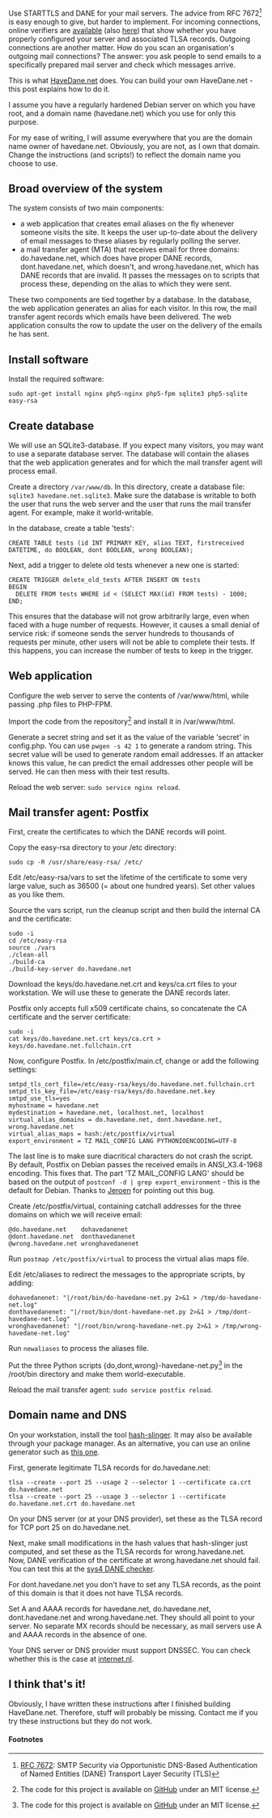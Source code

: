 Use STARTTLS and DANE for your mail servers. The advice from RFC 7672[^1] is easy enough to give, but harder to implement. For incoming connections, online verifiers are [available](https://en.internet.nl/) (also [here](https://dane.sys4.de/)) that show whether you have properly configured your server and associated TLSA records. Outgoing connections are another matter. How do you scan an organisation's outgoing mail connections? The answer: you ask people to send emails to a specifically prepared mail server and check which messages arrive.

This is what [HaveDane.net](https://havedane.net) does. You can build your own HaveDane.net - this post explains how to do it.

I assume you have a regularly hardened Debian server on which you have root, and a domain name (havedane.net) which you use for only this purpose.

For my ease of writing, I will assume everywhere that you are the domain name owner of havedane.net. Obviously, you are not, as I own that domain. Change the instructions (and scripts!) to reflect the domain name you choose to use.

## Broad overview of the system

The system consists of two main components:

* a web application that creates email aliases on the fly whenever someone visits the site. It keeps the user up-to-date about the delivery of email messages to these aliases by regularly polling the server.
* a mail transfer agent (MTA) that receives email for three domains: do.havedane.net, which does have proper DANE records, dont.havedane.net, which doesn't, and wrong.havedane.net, which has DANE records that are invalid. It passes the messages on to scripts that process these, depending on the alias to which they were sent.

These two components are tied together by a database. In the database, the web application generates an alias for each visitor. In this row, the mail transfer agent records which emails have been delivered. The web application consults the row to update the user on the delivery of the emails he has sent.

## Install software

Install the required software:

    sudo apt-get install nginx php5-nginx php5-fpm sqlite3 php5-sqlite easy-rsa

## Create database

We will use an SQLite3-database. If you expect many visitors, you may want to use a separate database server. The database will contain the aliases that the web application generates and for which the mail transfer agent will process email.

Create a directory `/var/www/db`. In this directory, create a database file: `sqlite3 havedane.net.sqlite3`. Make sure the database is writable to both the user that runs the web server and the user that runs the mail transfer agent. For example, make it world-writable.

In the database, create a table 'tests':

    CREATE TABLE tests (id INT PRIMARY KEY, alias TEXT, firstreceived DATETIME, do BOOLEAN, dont BOOLEAN, wrong BOOLEAN);

Next, add a trigger to delete old tests whenever a new one is started:

    CREATE TRIGGER delete_old_tests AFTER INSERT ON tests
    BEGIN
      DELETE FROM tests WHERE id < (SELECT MAX(id) FROM tests) - 1000;
    END;

This ensures that the database will not grow arbitrarily large, even when faced with a huge number of requests. However, it causes a small denial of service risk: if someone sends the server hundreds to thousands of requests per minute, other users will not be able to complete their tests. If this happens, you can increase the number of tests to keep in the trigger.

## Web application

Configure the web server to serve the contents of /var/www/html, while passing .php files to PHP-FPM.

Import the code from the repository[^2] and install it in /var/www/html.

Generate a secret string and set it as the value of the variable 'secret' in config.php. You can use `pwgen -s 42 1` to generate a random string. This secret value will be used to generate random email addresses. If an attacker knows this value, he can predict the email addresses other people will be served. He can then mess with their test results.

Reload the web server: `sudo service nginx reload`.

## Mail transfer agent: Postfix

First, create the certificates to which the DANE records will point.

Copy the easy-rsa directory to your /etc directory:

    sudo cp -R /usr/share/easy-rsa/ /etc/

Edit /etc/easy-rsa/vars to set the lifetime of the certificate to some very large value, such as 36500 (= about one hundred years). Set other values as you like them.

Source the vars script, run the cleanup script and then build the internal CA and the certificate:

    sudo -i
    cd /etc/easy-rsa
    source ./vars
    ./clean-all
    ./build-ca
    ./build-key-server do.havedane.net

Download the keys/do.havedane.net.crt and keys/ca.crt files to your workstation. We will use these to generate the DANE records later.

Postfix only accepts full x509 certificate chains, so concatenate the CA certificate and the server certificate:

    sudo -i
    cat keys/do.havedane.net.crt keys/ca.crt > keys/do.havedane.net.fullchain.crt

Now, configure Postfix. In /etc/postfix/main.cf, change or add the following settings:

    smtpd_tls_cert_file=/etc/easy-rsa/keys/do.havedane.net.fullchain.crt
    smtpd_tls_key_file=/etc/easy-rsa/keys/do.havedane.net.key
    smtpd_use_tls=yes
    myhostname = havedane.net
    mydestination = havedane.net, localhost.net, localhost
    virtual_alias_domains = do.havedane.net, dont.havedane.net, wrong.havedane.net
    virtual_alias_maps = hash:/etc/postfix/virtual
    export_environment = TZ MAIL_CONFIG LANG PYTHONIOENCODING=UTF-8

The last line is to make sure diacritical characters do not crash the script. By default, Postfix on Debian passes the received emails in ANSI_X3.4-1968 encoding. This fixes that. The part 'TZ MAIL_CONFIG LANG' should be based on the output of `postconf -d | grep export_environment` - this is the default for Debian. Thanks to [Jeroen](https://twitter.com/1sand0s) for pointing out this bug.

Create /etc/postfix/virtual, containing catchall addresses for the three domains on which we will receive email:

    @do.havedane.net    dohavedanenet
    @dont.havedane.net  donthavedanenet
    @wrong.havedane.net wronghavedanenet

Run `postmap /etc/postfix/virtual` to process the virtual alias maps file.

Edit /etc/aliases to redirect the messages to the appropriate scripts, by adding:

    dohavedanenet: "|/root/bin/do-havedane-net.py 2>&1 > /tmp/do-havedane-net.log"
    donthavedanenet: "|/root/bin/dont-havedane-net.py 2>&1 > /tmp/dont-havedane-net.log"
    wronghavedanenet: "|/root/bin/wrong-havedane-net.py 2>&1 > /tmp/wrong-havedane-net.log"

Run `newaliases` to process the aliases file.

Put the three Python scripts {do,dont,wrong}-havedane-net.py[^2] in the /root/bin directory and make them world-executable.

Reload the mail transfer agent: `sudo service postfix reload`.

## Domain name and DNS

On your workstation, install the tool [hash-slinger](https://github.com/letoams/hash-slinger). It may also be available through your package manager. As an alternative, you can use an online generator such as [this one](https://www.huque.com/bin/gen_tlsa).

First, generate legitimate TLSA records for do.havedane.net:

    tlsa --create --port 25 --usage 2 --selector 1 --certificate ca.crt do.havedane.net
    tlsa --create --port 25 --usage 3 --selector 1 --certificate do.havedane.net.crt do.havedane.net

On your DNS server (or at your DNS provider), set these as the TLSA record for TCP port 25 on do.havedane.net.

Next, make small modifications in the hash values that hash-slinger just computed, and set these as the TLSA records for wrong.havedane.net. Now, DANE verification of the certificate at wrong.havedane.net should fail. You can test this at the [sys4 DANE checker](https://dane.sys4.de).

For dont.havedane.net you don't have to set any TLSA records, as the point of this domain is that it does not have TLSA records.

Set A and AAAA records for havedane.net, do.havedane.net, dont.havedane.net and wrong.havedane.net. They should all point to your server. No separate MX records should be necessary, as mail servers use A and AAAA records in the absence of one.

Your DNS server or DNS provider must support DNSSEC. You can check whether this is the case at [internet.nl](https://en.internet.nl).

## I think that's it!

Obviously, I have written these instructions after I finished building HaveDane.net. Therefore, stuff will probably be missing. Contact me if you try these instructions but they do not work.

#### Footnotes

[^1]: [RFC 7672](https://datatracker.ietf.org/doc/rfc7672/): SMTP Security via Opportunistic DNS-Based Authentication of Named Entities (DANE) Transport Layer Security (TLS)
[^2]: The code for this project is available on [GitHub](https://github.com/Pi2048/havedane) under an MIT license.

